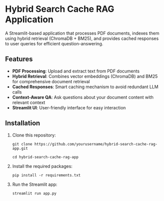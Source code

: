 # Hybrid Search Cache RAG Application

A Streamlit-based application that processes PDF documents, indexes them using hybrid retrieval (ChromaDB + BM25), and provides cached responses to user queries for efficient question-answering.

## Features

- **PDF Processing**: Upload and extract text from PDF documents
- **Hybrid Retrieval**: Combines vector embeddings (ChromaDB) and BM25 for comprehensive document retrieval
- **Cached Responses**: Smart caching mechanism to avoid redundant LLM calls
- **Context-Aware QA**: Ask questions about your document content with relevant context
- **Streamlit UI**: User-friendly interface for easy interaction

## Installation

1. Clone this repository:
   ```
   git clone https://github.com/yourusername/hybrid-search-cache-rag-app.git
   ```

   ```
   cd hybrid-search-cache-rag-app
   ```

2. Install the required packages:
   ```
   pip install -r requirements.txt
   ```

3. Run the Streamlit app:
   ```
   streamlit run app.py
   ```